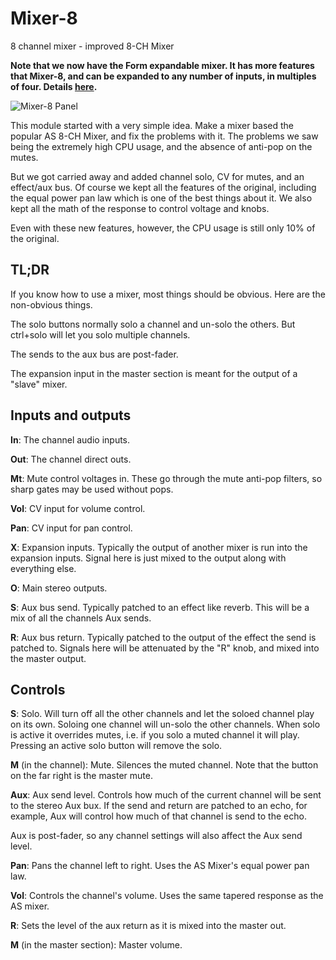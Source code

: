 # Mixer-8

8 channel mixer - improved 8-CH Mixer

**Note that we now have the Form expandable mixer. It has more features that Mixer-8, and can be expanded to any number of inputs, in multiples of four. Details [here](./form.md).**

![Mixer-8 Panel](./mixer-8.png)

This module started with a very simple idea. Make a mixer based the popular AS 8-CH Mixer, and fix the problems with it. The problems we saw being the extremely high CPU usage, and the absence of anti-pop on the mutes.

But we got carried away and added channel solo, CV for mutes, and an effect/aux bus. Of course we kept all the features of the original, including the equal power pan law which is one of the best things about it. We also kept all the math of the response to control voltage and knobs.

Even with these new features, however, the CPU usage is still only 10% of the original.

## TL;DR

If you know how to use a mixer, most things should be obvious. Here are the non-obvious things.

The solo buttons normally solo a channel and un-solo the others. But ctrl+solo will let you solo multiple channels.

The sends to the aux bus are post-fader.

The expansion input in the master section is meant for the output of a "slave" mixer.

## Inputs and outputs

**In**: The channel audio inputs.

**Out**: The channel direct outs.

**Mt**: Mute control voltages in. These go through the mute anti-pop filters, so sharp gates may be used without pops.

**Vol**: CV input for volume control.

**Pan**: CV input for pan control.

**X**: Expansion inputs. Typically the output of another mixer is run into the expansion inputs. Signal here is just mixed to the output along with everything else.

**O**: Main stereo outputs.

**S**: Aux bus send. Typically patched to an effect like reverb. This will be a mix of all the channels Aux sends.

**R**: Aux bus return. Typically patched to the output of the effect the send is patched to. Signals here will be attenuated by the "R" knob, and mixed into the master output.

## Controls

**S**: Solo. Will turn off all the other channels and let the soloed channel play on its own. Soloing one channel will un-solo the other channels. When solo is active it overrides mutes, i.e. if you solo a muted channel it will play. Pressing an active solo button will remove the solo.

**M** (in the channel): Mute. Silences the muted channel. Note that the button on the far right is the master mute.

**Aux**: Aux send level. Controls how much of the current channel will be sent to the stereo Aux bux. If the send and return are patched to an echo, for example, Aux will control how much of that channel is send to the echo.

Aux is post-fader, so any channel settings will also affect the Aux send level.

**Pan**: Pans the channel left to right. Uses the AS Mixer's equal power pan law.

**Vol**: Controls the channel's volume. Uses the same tapered response as the AS mixer.

**R**: Sets the level of the aux return as it is mixed into the master out.

**M** (in the master section): Master volume.
